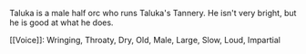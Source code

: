 Taluka is a male half orc who runs Taluka's Tannery. 
He isn't very bright, but he is good at what he does. 

[[Voice]]: Wringing, Throaty, Dry, Old, Male, Large, Slow, Loud, Impartial